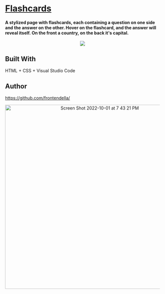 # [Flashcards](frontendella.github.io/Flashcards/)

#### A stylized page with flashcards, each containing a question on one side and the answer on the other. Hover on the flashcard, and the answer will reveal itself. On the front a country, on the back it's capital.

<p align="center">
<img src="https://user-images.githubusercontent.com/82247833/193435567-5da27203-ccba-44c0-b529-b8d287026c99.gif"/>
</p>

## Built With

HTML + CSS + Visual Studio Code



Author
---
https://github.com/frontendella/


[<p align="center"><img width="600px" alt="Screen Shot 2022-10-01 at 7 43 21 PM" src="https://user-images.githubusercontent.com/82247833/193435640-885dbf8c-9983-40ca-b78a-6e8c910504b0.png"></p>](frontendella.github.io/Flashcards/)
